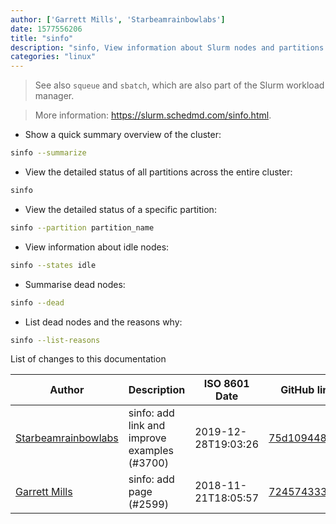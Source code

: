 ```yaml
---
author: ['Garrett Mills', 'Starbeamrainbowlabs']
date: 1577556206
title: "sinfo"
description: "sinfo, View information about Slurm nodes and partitions."
categories: "linux"
---
```

> See also `squeue` and `sbatch`, which are also part of the Slurm workload manager.

> More information: <https://slurm.schedmd.com/sinfo.html>.

- Show a quick summary overview of the cluster:

```bash
sinfo --summarize
```

- View the detailed status of all partitions across the entire cluster:

```bash
sinfo
```

- View the detailed status of a specific partition:

```bash
sinfo --partition partition_name
```

- View information about idle nodes:

```bash
sinfo --states idle
```

- Summarise dead nodes:

```bash
sinfo --dead
```

- List dead nodes and the reasons why:

```bash
sinfo --list-reasons
```
List of changes to this documentation


Author | Description | ISO 8601 Date | GitHub link
------|-----|-----|-----
[Starbeamrainbowlabs](mailto:sbrl@starbeamrainbowlabs.com) | sinfo: add link and improve examples (#3700) | 2019-12-28T19:03:26 | [75d109448a21](https://github.com/tldr-pages/tldr/commit/75d109448a21c8bd82e6cc1f2912d8b0d2a8d631)
[Garrett Mills](mailto:garrett@glmdev.tech) | sinfo: add page (#2599) | 2018-11-21T18:05:57 | [724574333167](https://github.com/tldr-pages/tldr/commit/72457433316790974308ac0b5e83c38cb2b21383)

